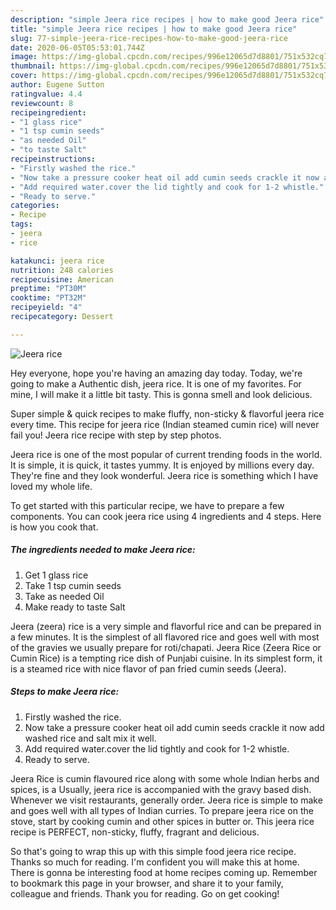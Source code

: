 ```yaml
---
description: "simple Jeera rice recipes | how to make good Jeera rice"
title: "simple Jeera rice recipes | how to make good Jeera rice"
slug: 77-simple-jeera-rice-recipes-how-to-make-good-jeera-rice
date: 2020-06-05T05:53:01.744Z
image: https://img-global.cpcdn.com/recipes/996e12065d7d8801/751x532cq70/jeera-rice-recipe-main-photo.jpg
thumbnail: https://img-global.cpcdn.com/recipes/996e12065d7d8801/751x532cq70/jeera-rice-recipe-main-photo.jpg
cover: https://img-global.cpcdn.com/recipes/996e12065d7d8801/751x532cq70/jeera-rice-recipe-main-photo.jpg
author: Eugene Sutton
ratingvalue: 4.4
reviewcount: 8
recipeingredient:
- "1 glass rice"
- "1 tsp cumin seeds"
- "as needed Oil"
- "to taste Salt"
recipeinstructions:
- "Firstly washed the rice."
- "Now take a pressure cooker heat oil add cumin seeds crackle it now add washed rice and salt mix it well."
- "Add required water.cover the lid tightly and cook for 1-2 whistle."
- "Ready to serve."
categories:
- Recipe
tags:
- jeera
- rice

katakunci: jeera rice 
nutrition: 248 calories
recipecuisine: American
preptime: "PT30M"
cooktime: "PT32M"
recipeyield: "4"
recipecategory: Dessert

---
```



![Jeera rice](https://img-global.cpcdn.com/recipes/996e12065d7d8801/751x532cq70/jeera-rice-recipe-main-photo.jpg)

Hey everyone, hope you're having an amazing day today. Today, we're going to make a Authentic dish, jeera rice. It is one of my favorites. For mine, I will make it a little bit tasty. This is gonna smell and look delicious.

Super simple &amp; quick recipes to make fluffy, non-sticky &amp; flavorful jeera rice every time. This recipe for jeera rice (Indian steamed cumin rice) will never fail you! Jeera rice recipe with step by step photos.

Jeera rice is one of the most popular of current trending foods in the world. It is simple, it is quick, it tastes yummy. It is enjoyed by millions every day. They're fine and they look wonderful. Jeera rice is something which I have loved my whole life.


To get started with this particular recipe, we have to prepare a few components. You can cook jeera rice using 4 ingredients and 4 steps. Here is how you cook that.

<!--inarticleads1-->

##### The ingredients needed to make Jeera rice:

1. Get 1 glass rice
1. Take 1 tsp cumin seeds
1. Take as needed Oil
1. Make ready to taste Salt


Jeera (zeera) rice is a very simple and flavorful rice and can be prepared in a few minutes. It is the simplest of all flavored rice and goes well with most of the gravies we usually prepare for roti/chapati. Jeera Rice (Zeera Rice or Cumin Rice) is a tempting rice dish of Punjabi cuisine. In its simplest form, it is a steamed rice with nice flavor of pan fried cumin seeds (Jeera). 

<!--inarticleads2-->

##### Steps to make Jeera rice:

1. Firstly washed the rice.
1. Now take a pressure cooker heat oil add cumin seeds crackle it now add washed rice and salt mix it well.
1. Add required water.cover the lid tightly and cook for 1-2 whistle.
1. Ready to serve.


Jeera Rice is cumin flavoured rice along with some whole Indian herbs and spices, is a Usually, jeera rice is accompanied with the gravy based dish. Whenever we visit restaurants, generally order. Jeera rice is simple to make and goes well with all types of Indian curries. To prepare jeera rice on the stove, start by cooking cumin and other spices in butter or. This jeera rice recipe is PERFECT, non-sticky, fluffy, fragrant and delicious. 

So that's going to wrap this up with this simple food jeera rice recipe. Thanks so much for reading. I'm confident you will make this at home. There is gonna be interesting food at home recipes coming up. Remember to bookmark this page in your browser, and share it to your family, colleague and friends. Thank you for reading. Go on get cooking!

